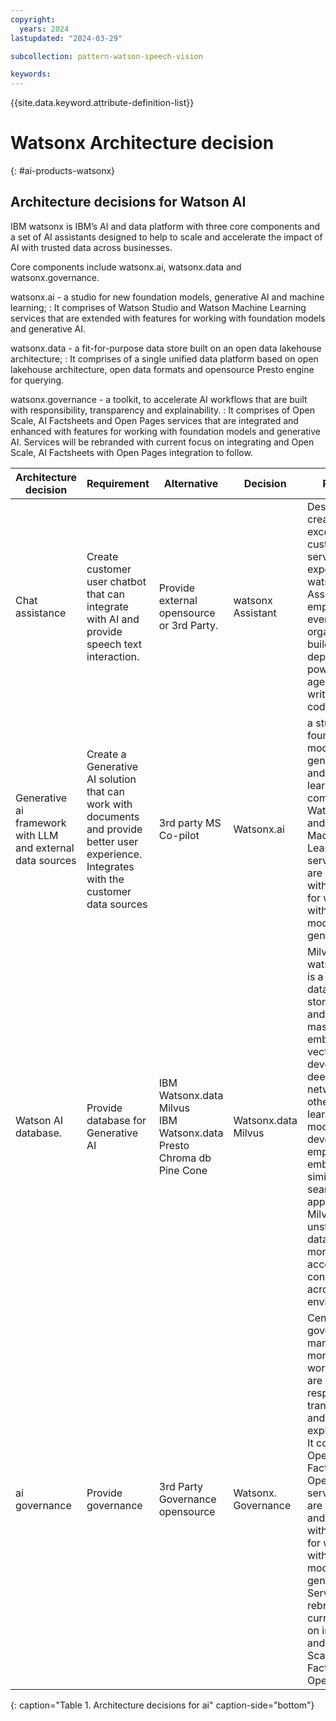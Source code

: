 ```yaml
---
copyright:
  years: 2024
lastupdated: "2024-03-29"

subcollection: pattern-watson-speech-vision

keywords:
---
```

{{site.data.keyword.attribute-definition-list}}

# Watsonx Architecture decision

{: \#ai-products-watsonx}

## Architecture decisions for Watson AI

IBM watsonx is IBM’s AI and data platform with three core components and a set of AI assistants designed to help to scale and accelerate the impact of AI with trusted data across businesses.

Core components include watsonx.ai, watsonx.data and watsonx.governance.

watsonx.ai - a studio for new foundation models, generative AI and machine learning; : It comprises of Watson Studio and Watson Machine Learning services that are extended with features for working with foundation models and generative AI.

watsonx.data - a fit-for-purpose data store built on an open data lakehouse architecture; : It comprises of a single unified data platform based on open lakehouse architecture, open data formats and opensource Presto engine for querying.

watsonx.governance - a toolkit, to accelerate AI workflows that are built with responsibility, transparency and explainability. : It comprises of Open Scale, AI Factsheets and Open Pages services that are integrated and enhanced with features for working with foundation models and generative AI. Services will be rebranded with current focus on integrating and Open Scale, AI Factsheets with Open Pages integration to follow.

| **Architecture decision**                            | **Requirement**                                                                                                                      | **Alternative**                                                               | **Decision**  | **Rationale**                                                                                                                                                                                                                                                                                                                                                                                                 |
| ---------------------------------------------------------- | ------------------------------------------------------------------------------------------------------------------------------------------ | ----------------------------------------------------------------------------------- | ------------------- | ------------------------------------------------------------------------------------------------------------------------------------------------------------------------------------------------------------------------------------------------------------------------------------------------------------------------------------------------------------------------------------------------------------------- |
| Chat assistance                                            | Create customer user chatbot that can integrate with AI and provide speech text interaction.                                               | Provide external opensource or 3rd Party.                                           | watsonx Assistant   | Designed to create exceptional customer service experiences, watsonx Assistant empowers everyone in the organization to build and deploy AI-powered virtual agents without writing a line of code.                                                                                                                                                                                                                  |
| Generative ai framework with LLM and external data sources | Create a Generative AI solution that can work with documents and provide better user experience. Integrates with the customer data sources | 3rd party MS Co-pilot                                                               | Watsonx.ai          | a studio for new foundation models, generative AI and machine learning; : It comprises of Watson Studio and Watson Machine Learning services that are extended with features for working with foundation models and generative AI.                                                                                                                                                                                  |
| Watson AI database.                                       | Provide database for Generative AI                                                                                                         | IBM Watsonx.data Milvus<br />IBM Watsonx.data Presto<br />Chroma db<br />Pine Cone | Watsonx.data Milvus | Milvus from watsonx. Milvus is a vector database that stores, indexes, and manages massive embedding vectors that are developed by deep neural networks and other machine learning (ML) models. It is developed to empower embedding similarity search and AI applications. Milvus makes unstructured data search more accessible and consistent across various environments.                                      |
| ai governance                                              | Provide governance                                                                                                                         | 3rd Party Governance opensource                                                     | Watsonx. Governance | Centralized governance to manage and monitor AI workflows that are built with responsibility, transparency and explainability.  It comprises of Open Scale, AI Factsheets and Open Pages services that are integrated and enhanced with features for working with foundation models and generative AI. Services will be rebranded with current focus on integrating and Open Scale, AI Factsheets with Open Pages |
{: caption="Table 1. Architecture decisions for ai" caption-side="bottom"}
